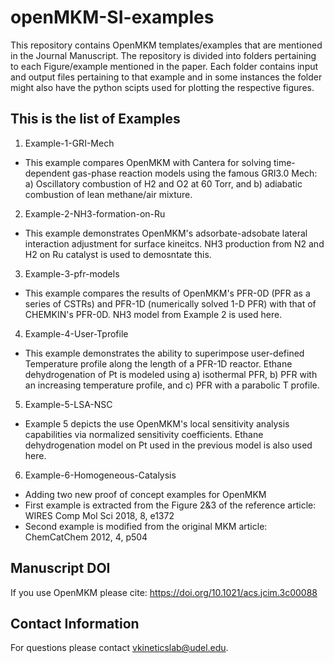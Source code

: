 # openMKM-SI-examples

This repository contains OpenMKM templates/examples that are mentioned in the Journal Manuscript. The repository is divided into folders pertaining to each Figure/example mentioned in the paper. Each folder contains input and output files pertaining to that example and in some instances the folder might also have the python scipts used for plotting the respective figures. 

## This is the list of Examples 

1. Example-1-GRI-Mech
- This example compares OpenMKM with Cantera for solving time-dependent gas-phase reaction models using the famous GRI3.0 Mech: a) Oscillatory combustion of H2 and O2 at 60 Torr, and b) adiabatic combustion of lean methane/air mixture. 
2. Example-2-NH3-formation-on-Ru
- This example demonstrates OpenMKM's adsorbate-adsobate lateral interaction adjustment for surface kineitcs. NH3 production from N2 and H2 on Ru catalyst is used to demosntate this.
3. Example-3-pfr-models
- This example compares the results of OpenMKM's PFR-0D (PFR as a series of CSTRs) and PFR-1D (numerically solved 1-D PFR) with that of CHEMKIN's PFR-0D. NH3 model from Example 2 is used here. 
4. Example-4-User-Tprofile
- This example demonstrates the ability to superimpose user-defined Temperature profile along the length of a PFR-1D reactor. Ethane dehydrogenation of Pt is modeled using a) isothermal PFR, b) PFR with an increasing temperature profile, and c) PFR with a parabolic T profile. 
5. Example-5-LSA-NSC
- Example 5 depicts the use OpenMKM's local sensitivity analysis capabilities via normalized sensitivity coefficients. Ethane dehydrogenation model on Pt used in the previous model is also used here.  
6. Example-6-Homogeneous-Catalysis
- Adding two new proof of concept examples for OpenMKM
- First example is extracted from the Figure 2&3 of the reference article: WIRES Comp Mol Sci 2018, 8, e1372
- Second example is modified from the original MKM article: ChemCatChem 2012, 4, p504


## Manuscript DOI
If you use OpenMKM please cite: https://doi.org/10.1021/acs.jcim.3c00088

## Contact Information
For questions please contact vkineticslab@udel.edu. 
